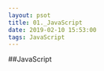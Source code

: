 ```yaml
---
layout: psot
title: 01._JavaScript
date: 2019-02-10 15:53:00
tags: JavaScript
---
```


##JavaScript
